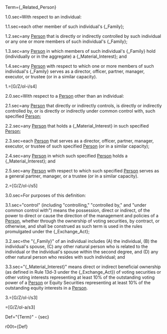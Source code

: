 Term={_Related_Person}

1.0.sec=With respect to an individual:

1.1.sec=each other member of such individual's {_Family};

1.2.sec=any <a href="#SPA.Def.Person.Def" class="definedterm">Person</a> that is directly or indirectly controlled by such individual or any one or more members of such individual's {_Family};

1.3.sec=any <a href="#SPA.Def.Person.Def" class="definedterm">Person</a> in which members of such individual's {_Family} hold (individually or in the aggregate) a {_Material_Interest}; and

1.4.sec=any <a href="#SPA.Def.Person.Def" class="definedterm">Person</a> with respect to which one or more members of such individual's {_Family} serves as a director, officer, partner, manager, executor, or trustee (or in a similar capacity).

1.=[G/Z/ol-i/s4]

2.0.sec=With respect to a <a href="#SPA.Def.Person.Def" class="definedterm">Person</a> other than an individual:

2.1.sec=any <a href="#SPA.Def.Person.Def" class="definedterm">Person</a> that directly or indirectly controls, is directly or indirectly controlled by, or is directly or indirectly under common control with, such specified <a href="#SPA.Def.Person.Def" class="definedterm">Person</a>;

2.2.sec=any <a href="#SPA.Def.Person.Def" class="definedterm">Person</a> that holds a {_Material_Interest} in such specified <a href="#SPA.Def.Person.Def" class="definedterm">Person</a>;

2.3.sec=each <a href="#SPA.Def.Person.Def" class="definedterm">Person</a> that serves as a director, officer, partner, manager, executor, or trustee of such specified <a href="#SPA.Def.Person.Def" class="definedterm">Person</a> (or in a similar capacity);

2.4.sec=any <a href="#SPA.Def.Person.Def" class="definedterm">Person</a> in which such specified <a href="#SPA.Def.Person.Def" class="definedterm">Person</a> holds a {_Material_Interest}; and

2.5.sec=any <a href="#SPA.Def.Person.Def" class="definedterm">Person</a> with respect to which such specified <a href="#SPA.Def.Person.Def" class="definedterm">Person</a> serves as a general partner, manager, or a trustee (or in a similar capacity).

2.=[G/Z/ol-i/s5]

3.0.sec=For purposes of this definition:

3.1.sec="control" (including "controlling," "controlled by," and "under common control with") means the possession, direct or indirect, of the power to direct or cause the direction of the management and policies of a <a href="#SPA.Def.Person.Def" class="definedterm">Person</a>, whether through the ownership of voting securities, by contract, or otherwise, and shall be construed as such term is used in the rules promulgated under the {_Exchange_Act};

3.2.sec=the "{_Family}" of an individual includes (A) the individual, (B) the individual's spouse, (C) any other natural person who is related to the individual or the individual's spouse within the second degree, and (D) any other natural person who resides with such individual; and

3.3.sec="{_Material_Interest}" means direct or indirect beneficial ownership (as defined in Rule 13d-3 under the {_Exchange_Act}) of voting securities or other voting interests representing at least 10% of the outstanding voting power of a <a href="#SPA.Def.Person.Def" class="definedterm">Person</a> or Equity Securities representing at least 10% of the outstanding equity interests in a <a href="#SPA.Def.Person.Def" class="definedterm">Person</a>.

3.=[G/Z/ol-i/s3]

=[G/Z/ol-a/s3]

Def="{Term}" - {sec}

r00t={Def}
